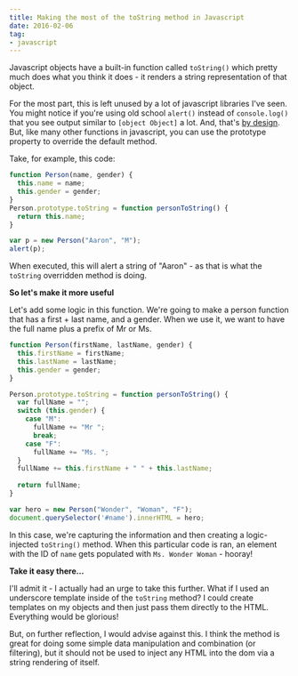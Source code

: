 ```yaml
---
title: Making the most of the toString method in Javascript
date: 2016-02-06
tag:
- javascript
---
```

Javascript objects have a built-in function called `toString()` which pretty much does what you think it does - it renders a string representation of that object.

<!--more-->

For the most part, this is left unused by a lot of javascript libraries I've seen.  You might notice if you're using old school `alert()` instead of `console.log()` that you see output similar to `[object Object]` a lot.  And, that's [by design](https://developer.mozilla.org/en-US/docs/Web/JavaScript/Reference/Global_Objects/Object/toString).  But, like many other functions in javascript, you can use the prototype property to override the default method.

Take, for example, this code:

```javascript
function Person(name, gender) {
  this.name = name;
  this.gender = gender;
}
Person.prototype.toString = function personToString() {
  return this.name;
}

var p = new Person("Aaron", "M");
alert(p);
```

When executed, this will alert a string of "Aaron" - as that is what the `toString` overridden method is doing.

**So let's make it more useful**

Let's add some logic in this function.  We're going to make a person function that has a first + last name, and a gender.  When we use it, we want to have the full name plus a prefix of Mr or Ms.

```javascript
function Person(firstName, lastName, gender) {
  this.firstName = firstName;
  this.lastName = lastName;
  this.gender = gender;
}

Person.prototype.toString = function personToString() {
  var fullName = "";
  switch (this.gender) {
    case "M":
      fullName += "Mr ";
      break;
    case "F":
      fullName += "Ms. ";
  }
  fullName += this.firstName + " " + this.lastName;
  
  return fullName;
}

var hero = new Person("Wonder", "Woman", "F");
document.querySelector('#name').innerHTML = hero;
```

In this case, we're capturing the information and then creating a logic-injected `toString()` method.  When this particular code is ran, an element with the ID of `name` gets populated with `Ms. Wonder Woman` - hooray!

**Take it easy there...**

I'll admit it - I actually had an urge to take this further.  What if I used an underscore template inside of the `toString` method?  I could create templates on my objects and then just pass them directly to the HTML.  Everything would be glorious!

But, on further reflection, I would advise against this.  I think the method is great for doing some simple data manipulation and combination (or filtering), but it should not be used to inject any HTML into the dom via a string rendering of itself. 